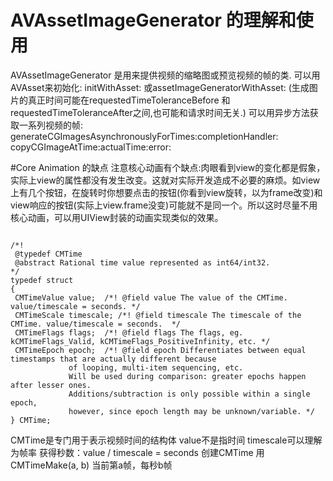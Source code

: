 # AVAssetImageGenerator 的理解和使用
AVAssetImageGenerator 是用来提供视频的缩略图或预览视频的帧的类.
可以用AVAsset来初始化: initWithAsset:  或assetImageGeneratorWithAsset:
(生成图片的真正时间可能在requestedTimeToleranceBefore 和 requestedTimeToleranceAfter之间,也可能和请求时间无关.)
可以用异步方法获取一系列视频的帧:
generateCGImagesAsynchronouslyForTimes:completionHandler:
copyCGImageAtTime:actualTime:error:

#Core Animation 的缺点
注意核心动画有个缺点:肉眼看到view的变化都是假象，实际上view的属性都没有发生改变。这就对实际开发造成不必要的麻烦。如view上有几个按钮，在旋转时你想要点击的按钮(你看到view旋转，以为frame改变)和view响应的按钮(实际上view.frame没变)可能就不是同一个。所以这时尽量不用核心动画，可以用UIView封装的动画实现类似的效果。


```

/*!
 @typedef CMTime
 @abstract Rational time value represented as int64/int32.
*/
typedef struct
{
 CMTimeValue value;  /*! @field value The value of the CMTime. value/timescale = seconds. */
 CMTimeScale timescale; /*! @field timescale The timescale of the CMTime. value/timescale = seconds.  */
 CMTimeFlags flags;  /*! @field flags The flags, eg. kCMTimeFlags_Valid, kCMTimeFlags_PositiveInfinity, etc. */
 CMTimeEpoch epoch;  /*! @field epoch Differentiates between equal timestamps that are actually different because
             of looping, multi-item sequencing, etc.  
             Will be used during comparison: greater epochs happen after lesser ones. 
             Additions/subtraction is only possible within a single epoch,
             however, since epoch length may be unknown/variable. */
} CMTime;

```
CMTime是专门用于表示视频时间的结构体
value不是指时间
timescale可以理解为帧率
获得秒数：value / timescale = seconds
创建CMTime 用 CMTimeMake(a, b) 当前第a帧，每秒b帧